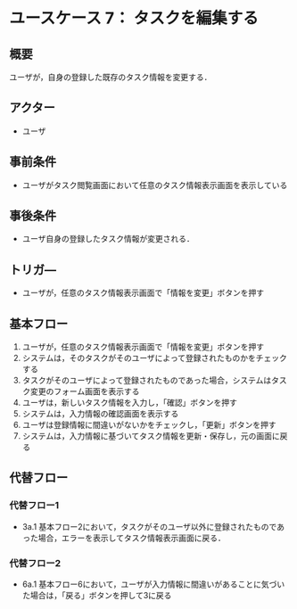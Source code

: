 # ユースケース 7： タスクを編集する

## 概要
ユーザが，自身の登録した既存のタスク情報を変更する．

## アクター
- ユーザ

## 事前条件
- ユーザがタスク閲覧画面において任意のタスク情報表示画面を表示している

## 事後条件
- ユーザ自身の登録したタスク情報が変更される．

## トリガ―
- ユーザが，任意のタスク情報表示画面で「情報を変更」ボタンを押す

## 基本フロー
1. ユーザが，任意のタスク情報表示画面で「情報を変更」ボタンを押す
2. システムは，そのタスクがそのユーザによって登録されたものかをチェックする
3. タスクがそのユーザによって登録されたものであった場合，システムはタスク変更のフォーム画面を表示する
4. ユーザは，新しいタスク情報を入力し，「確認」ボタンを押す
5. システムは，入力情報の確認画面を表示する
6. ユーザは登録情報に間違いがないかをチェックし，「更新」ボタンを押す
7. システムは，入力情報に基づいてタスク情報を更新・保存し，元の画面に戻る

## 代替フロー
### 代替フロー1
- 3a.1  基本フロー2において，タスクがそのユーザ以外に登録されたものであった場合，エラーを表示してタスク情報表示画面に戻る．

### 代替フロー2
- 6a.1  基本フロー6において，ユーザが入力情報に間違いがあることに気づいた場合は，「戻る」ボタンを押して3に戻る


